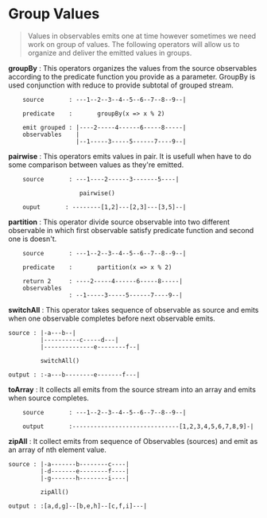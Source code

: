 # Group Values

> Values in observables emits one at time however sometimes we need work on group of values. The following operators will allow us to organize and deliver the emitted values in groups.

**groupBy** : This operators organizes the values from the source observables according to the predicate function you provide as a parameter. GroupBy is used conjunction with reduce to provide subtotal of grouped stream.

```
    source       : ---1--2--3--4--5--6--7--8--9--|

    predicate    :       groupBy(x => x % 2)

    emit grouped : |----2-----4------6-----8-----|
    observables    |
                   |--1-----3-----5------7----9--|

```

**pairwise** : This operators emits values in pair. It is usefull when have to do some comparison between values as they're emitted.

```
    source       : ---1----2------3-------5----|

                    pairwise()

    ouput       : --------[1,2]---[2,3]---[3,5]--|

```

**partition** : This operator divide source observable into two different observable in which first observable satisfy predicate function and second one is doesn't.

```
    source       : ---1--2--3--4--5--6--7--8--9--|

    predicate    :       partition(x => x % 2)

    return 2     : ----2-----4------6-----8-----|
    observables
                 : --1-----3-----5------7----9--|
```

**switchAll** : This operator takes sequence of observable as source and emits when one observable completes before next observable emits.

```
source : |-a---b--|
         |----------c-----d---|
         |--------------e--------f--|

         switchAll()

output : :-a---b--------e-------f---|

```

**toArray** : It collects all emits from the source stream into an array and emits when source completes.

```
    source       : ---1--2--3--4--5--6--7--8--9--|

    output       :------------------------------[1,2,3,4,5,6,7,8,9]-|
```

**zipAll** : It collect emits from sequence of Observables (sources) and emit as an array of nth element value.

```
source : |-a-------b--------c----|
         |-d-------e--------f----|
         |-g-------h--------i----|

         zipAll()

output : :[a,d,g]--[b,e,h]--[c,f,i]---|

```
